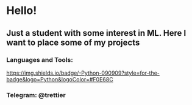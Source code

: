 # Hello!

## Just a student with some interest in ML. Here I want to place some of my projects

### Languages and Tools:
https://img.shields.io/badge/-Python-090909?style=for-the-badge&logo=Python&logoColor=#F0E68C

### Telegram: @trettier
